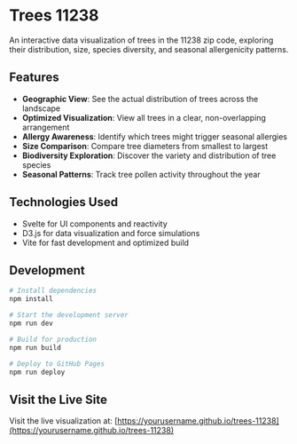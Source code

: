 # Trees 11238

An interactive data visualization of trees in the 11238 zip code, exploring their distribution, size, species diversity, and seasonal allergenicity patterns.

## Features

- **Geographic View**: See the actual distribution of trees across the landscape
- **Optimized Visualization**: View all trees in a clear, non-overlapping arrangement
- **Allergy Awareness**: Identify which trees might trigger seasonal allergies
- **Size Comparison**: Compare tree diameters from smallest to largest
- **Biodiversity Exploration**: Discover the variety and distribution of tree species
- **Seasonal Patterns**: Track tree pollen activity throughout the year

## Technologies Used

- Svelte for UI components and reactivity
- D3.js for data visualization and force simulations
- Vite for fast development and optimized build

## Development

```bash
# Install dependencies
npm install

# Start the development server
npm run dev

# Build for production
npm run build

# Deploy to GitHub Pages
npm run deploy
```

## Visit the Live Site

Visit the live visualization at: [https://yourusername.github.io/trees-11238](https://yourusername.github.io/trees-11238)
